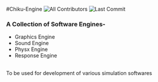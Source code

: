 #Chiku-Engine
![All Contributors](https://img.shields.io/github/contributors/prskid1000/Chiku-Engine)
![Last Commit](https://img.shields.io/github/last-commit/prskid1000/Chiku-Engine)


### A Collection of Software Engines-
- Graphics Engine
- Sound Engine
- Physx Engine
- Response Engine

<br>
To be used for development of various simulation softwares
